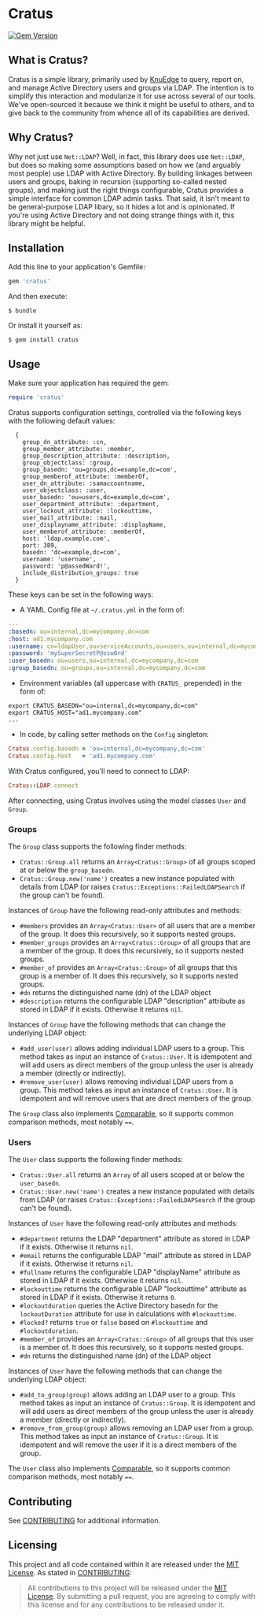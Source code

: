 # Cratus

[![Gem Version](https://badge.fury.io/rb/cratus.svg)](https://rubygems.org/gems/cratus)

## What is Cratus?

Cratus is a simple library, primarily used by [KnuEdge](https://www.knuedge.com) to query, report on, and manage Active Directory users and groups via LDAP. The intention is to simplify this interaction and modularize it for use across several of our tools. We've open-sourced it because we think it might be useful to others, and to give back to the community from whence all of its capabilities are derived.

## Why Cratus?

Why not just use `Net::LDAP`? Well, in fact, this library does use `Net::LDAP`, but does so making some assumptions based on how we (and arguably most people) use LDAP with Active Directory. By building linkages between users and groups, baking in recursion (supporting so-called nested groups), and making just the right things configurable, Cratus provides a simple interface for common LDAP admin tasks. That said, it isn't meant to be general-purpose LDAP libary, so it hides a lot and is opinionated. If you're using Active Directory and not doing strange things with it, this library might be helpful.

## Installation

Add this line to your application's Gemfile:

```ruby
gem 'cratus'
```

And then execute:

    $ bundle

Or install it yourself as:

    $ gem install cratus

## Usage

Make sure your application has required the gem:

```ruby
require 'cratus'
```

Cratus supports configuration settings, controlled via the following keys with the following default values:

      {
        group_dn_attribute: :cn,
        group_member_attribute: :member,
        group_description_attribute: :description,
        group_objectclass: :group,
        group_basedn: 'ou=groups,dc=example,dc=com',
        group_memberof_attribute: :memberOf,
        user_dn_attribute: :samaccountname,
        user_objectclass: :user,
        user_basedn: 'ou=users,dc=example,dc=com',
        user_department_attribute: :department,
        user_lockout_attribute: :lockouttime,
        user_mail_attribute: :mail,
        user_displayname_attribute: :displayName,
        user_memberof_attribute: :memberOf,
        host: 'ldap.example.com',
        port: 389,
        basedn: 'dc=example,dc=com',
        username: 'username',
        password: 'p@assedWard!',
        include_distribution_groups: true
      }

These keys can be set in the following ways:

* A YAML Config file at `~/.cratus.yml` in the form of:

```yaml
---
:basedn: ou=internal,dc=mycompany,dc=com
:host: ad1.mycompany.com
:username: cn=ldapUser,ou=serviceAccounts,ou=users,ou=internal,dc=mycompany,dc=com
:password: 'mySuperSecretP@ssw0rd'
:user_basedn: ou=users,ou=internal,dc=mycompany,dc=com
:group_basedn: ou=groups,ou=internal,dc=mycompany,dc=com
```

* Environment variables (all uppercase with `CRATUS_` prepended) in the form of:

```shell
export CRATUS_BASEDN="ou=internal,dc=mycompany,dc=com"
export CRATUS_HOST="ad1.mycompany.com"
...
```

* In code, by calling setter methods on the `Config` singleton:

```ruby
Cratus.config.basedn = 'ou=internal,dc=mycompany,dc=com'
Cratus.config.host   = 'ad1.mycompany.com'
```

With Cratus configured, you'll need to connect to LDAP:

```ruby
Cratus::LDAP.connect
```

After connecting, using Cratus involves using the model classes `User` and `Group`.

### Groups

The `Group` class supports the following finder methods:

* `Cratus::Group.all` returns an `Array<Cratus::Group>` of all groups scoped at or below the `group_basedn`.
* `Cratus::Group.new('name')` creates a new instance populated with details from LDAP (or raises `Cratus::Exceptions::FailedLDAPSearch` if the group can't be found).

Instances of `Group` have the following read-only attributes and methods:

* `#members` provides an `Array<Cratus::User>` of all users that are a member of the group. It does this recursively, so it supports nested groups.
* `#member_groups` provides an `Array<Cratus::Group>` of all groups that are a member of the group. It does this recursively, so it supports nested groups.
* `#member_of` provides an `Array<Cratus::Group>` of all groups that this group is a member of. It does this recursively, so it supports nested groups.
* `#dn` returns the distinguished name (dn) of the LDAP object
* `#description` returns the configurable LDAP "description" attribute as stored in LDAP if it exists. Otherwise it returns `nil`.

Instances of `Group` have the following methods that can change the underlying LDAP object:

* `#add_user(user)` allows adding individual LDAP users to a group. This method takes as input an instance of `Cratus::User`. It is idempotent and will add users as direct members of the group unless the user is already a member (directly or indirectly).
* `#remove_user(user)` allows removing individual LDAP users from a group. This method takes as input an instance of `Cratus::User`. It is idempotent and will remove users that are direct members of the group.

The `Group` class also implements [Comparable](https://ruby-doc.org/core-2.3.0/Comparable.html), so it supports common comparison methods, most notably `==`.

### Users

The `User` class supports the following finder methods:

* `Cratus::User.all` returns an `Array` of all users scoped at or below the `user_basedn`.
* `Cratus::User.new('name')` creates a new instance populated with details from LDAP (or raises `Cratus::Exceptions::FailedLDAPSearch` if the group can't be found).

Instances of `User` have the following read-only attributes and methods:

* `#department` returns the LDAP "department" attribute as stored in LDAP if it exists. Otherwise it returns `nil`.
* `#email` returns the configurable LDAP "mail" attribute as stored in LDAP if it exists. Otherwise it returns `nil`.
* `#fullname` returns the configurable LDAP "displayName" attribute as stored in LDAP if it exists. Otherwise it returns `nil`.
* `#lockouttime` returns the configurable LDAP "lockouttime" attribute as stored in LDAP if it exists. Otherwise it returns `0`.
* `#lockoutduration` queries the Active Directory basedn for the `lockoutDuration` attribute for use in calculations with `#lockouttime`.
* `#locked?` returns `true` or `false` based on `#lockouttime` and `#lockoutduration`.
* `#member_of` provides an `Array<Cratus::Group>` of all groups that this user is a member of. It does this recursively, so it supports nested groups.
* `#dn` returns the distinguished name (dn) of the LDAP object

Instances of `User` have the following methods that can change the underlying LDAP object:

* `#add_to_group(group)` allows adding an LDAP user to a group. This method takes as input an instance of `Cratus::Group`. It is idempotent and will add users as direct members of the group unless the user is already a member (directly or indirectly).
* `#remove_from_group(group)` allows removing an LDAP user from a group. This method takes as input an instance of `Cratus::Group`. It is idempotent and will remove the user if it is a direct members of the group.

The `User` class also implements [Comparable](https://ruby-doc.org/core-2.3.0/Comparable.html), so it supports common comparison methods, most notably `==`.

## Contributing

See [CONTRIBUTING](CONTRIBUTING.md) for additional information.

## Licensing

This project and all code contained within it are released under the [MIT License](https://opensource.org/licenses/MIT). As stated in [CONTRIBUTING](CONTRIBUTING.md):

> All contributions to this project will be released under the [MIT License](https://opensource.org/licenses/MIT). By submitting a pull request, you are agreeing to comply with this license and for any contributions to be released under it.
